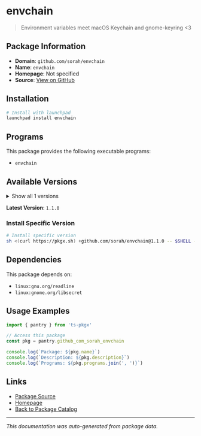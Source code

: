 # envchain

> Environment variables meet macOS Keychain and gnome-keyring <3

## Package Information

- **Domain**: `github.com/sorah/envchain`
- **Name**: `envchain`
- **Homepage**: Not specified
- **Source**: [View on GitHub](https://github.com/pkgxdev/pantry/tree/main/projects/github.com/sorah/envchain/package.yml)

## Installation

```bash
# Install with launchpad
launchpad install envchain
```

## Programs

This package provides the following executable programs:

- `envchain`

## Available Versions

<details>
<summary>Show all 1 versions</summary>

- `1.1.0`

</details>

**Latest Version**: `1.1.0`

### Install Specific Version

```bash
# Install specific version
sh <(curl https://pkgx.sh) +github.com/sorah/envchain@1.1.0 -- $SHELL -i
```

## Dependencies

This package depends on:

- `linux:gnu.org/readline`
- `linux:gnome.org/libsecret`

## Usage Examples

```typescript
import { pantry } from 'ts-pkgx'

// Access this package
const pkg = pantry.github_com_sorah_envchain

console.log(`Package: ${pkg.name}`)
console.log(`Description: ${pkg.description}`)
console.log(`Programs: ${pkg.programs.join(', ')}`)
```

## Links

- [Package Source](https://github.com/pkgxdev/pantry/tree/main/projects/github.com/sorah/envchain/package.yml)
- [Homepage](#)
- [Back to Package Catalog](../package-catalog.md)

---

*This documentation was auto-generated from package data.*
